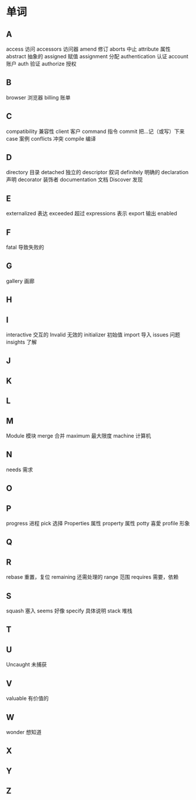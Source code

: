 # 单词

## A

access 访问
accessors 访问器
amend 修订
aborts 中止
attribute 属性
abstract 抽象的
assigned 赋值
assignment 分配
authentication 认证
account 账户
auth 验证
authorize 授权

## B

browser 浏览器
billing 账单

## C

compatibility 兼容性
client 客户
command 指令
commit 把…记（或写）下来
case 案例
conflicts 冲突
compile 编译

## D

directory 目录
detached 独立的
descriptor 叙词
definitely 明确的
declaration 声明
decorator 装饰者
documentation 文档
Discover 发现

## E

externalized 表达
exceeded 超过
expressions 表示
export 输出
enabled

## F

fatal 导致失败的

## G

gallery 画廊

## H

## I

interactive 交互的
Invalid 无效的
initializer 初始值
import 导入
issues 问题
insights 了解

## J

## K

## L

## M

Module 模块
merge 合并
maximum 最大限度
machine 计算机

## N

needs 需求

## O

## P

progress 进程
pick 选择
Properties 属性
property 属性
potty 喜愛
profile 形象

## Q

## R

rebase 重置，复位
remaining 还需处理的
range 范围
requires 需要，依赖

## S

squash 塞入
seems 好像
specify 具体说明
stack 堆栈

## T

## U

Uncaught 未捕获

## V

valuable 有价值的

## W

wonder 想知道

## X

## Y

## Z
